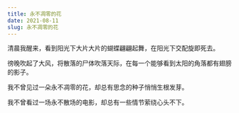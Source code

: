 ```yaml
---
title: 永不凋零的花
date: 2021-08-11
slug: 永不凋零的花
---
```


清晨我醒来，看到阳光下大片大片的蝴蝶翩翩起舞，在阳光下交配旋即死去。

徬晚吹起了大风，将散落的尸体吹落天际，在每一个能够看到太阳的角落都有翅膀的影子。

我不曾见过一朵永不凋零的花，却总有思念的种子悄悄生根发芽。

我不曾看过一场永不散场的电影，却总有一些情节萦绕心头不下。

